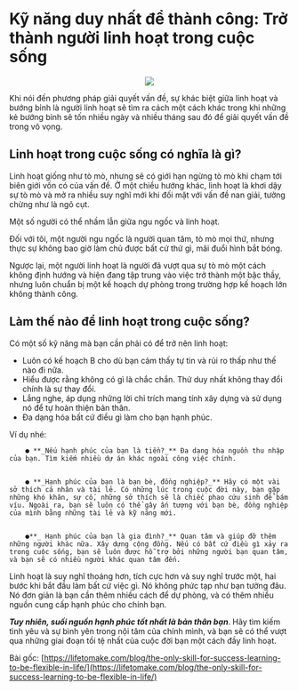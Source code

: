 
# Kỹ năng duy nhất để thành công: Trở thành người linh hoạt trong cuộc sống

<p align="center">
  <img src="https://simplesoft-duongdt3.github.io/Soft-skills-The-software-developer-s-life-manual/images/how-to-be-flexible-in-life.png">
</p>

Khi nói đến phương pháp giải quyết vấn đề, sự khác biệt giữa linh hoạt và bướng bỉnh là người linh hoạt sẽ tìm ra cách một cách khác trong khi những kẻ bướng bỉnh sẽ tốn nhiều ngày và nhiều tháng sau đó để giải quyết vấn đề trong vô vọng.


## Linh hoạt trong cuộc sống có nghĩa là gì?

Linh hoạt giống như tò mò, nhưng sẽ có giới hạn ngừng tò mò khi chạm tới biên giới vốn có của vấn đề. Ở một chiều hướng khác, linh hoạt là khơi dậy sự tò mò và mở ra nhiều suy nghĩ mới khi đối mặt với vấn đề nan giải, tưởng chừng như là ngõ cụt.

Một số người có thể nhầm lẫn giữa ngu ngốc và linh hoạt.

Đối với tôi, một người ngu ngốc là người quan tâm, tò mò mọi thứ, nhưng thực sự không bao giờ làm chủ được bất cứ thứ gì, mãi đuổi hình bắt bóng.

Ngược lại, một người linh hoạt là người đã vượt qua sự tò mò một cách không định hướng và hiện đang tập trung vào việc trở thành một bậc thầy, nhưng luôn chuẩn bị một kế hoạch dự phòng trong trường hợp kế hoạch lớn không thành công.


## Làm thế nào để linh hoạt trong cuộc sống?

Có một số kỹ năng mà bạn cần phải có để trở nên linh hoạt:



*   Luôn có kế hoạch B cho dù bạn cảm thấy tự tin và rủi ro thấp như thế nào đi nữa.
*   Hiểu được rằng không có gì là chắc chắn. Thứ duy nhất không thay đổi chính là sự thay đổi.
*   Lắng nghe, áp dụng những lời chỉ trích mang tính xây dựng và sử dụng nó để tự hoàn thiện bản thân.
*   Đa dạng hóa bất cứ điều gì làm cho bạn hạnh phúc.

Ví dụ nhé:


        ● **_Nếu hạnh phúc của bạn là tiền?_** Đa dạng hóa nguồn thu nhập của bạn. Tìm kiếm nhiều dự án khác ngoài công việc chính.


        ● **_Hạnh phúc của bạn là bạn bè, đồng nghiệp?_** Hãy có một vài sở thích cá nhân và tài lẻ. Có những lúc trong cuộc đời này, bạn gặp những khó khăn, sự cố, những sở thích sẽ là chiếc phao cứu sinh để bám víu. Ngoài ra, bạn sẽ luôn có thể gây ấn tượng với bạn bè, đồng nghiệp của mình bằng những tài lẻ và kỹ năng mới.


        ●**_ Hạnh phúc của bạn là gia đình?_** Quan tâm và giúp đỡ thêm những người khác nữa. Xây dựng cộng đồng. Nếu có bất cứ điều gì xảy ra trong cuộc sống, bạn sẽ luôn được hỗ trợ bởi những người bạn quan tâm, và bạn sẽ có nhiều người khác quan tâm đến.

Linh hoạt là suy nghĩ thoáng hơn, tích cực hơn và suy nghĩ trước một, hai bước khi bắt đầu làm bất cứ việc gì. Nó không phức tạp như bạn tưởng đâu. Nó đơn giản là bạn cần thêm nhiều cách để dự phòng, và có thêm nhiều nguồn cung cấp hạnh phúc cho chính bạn.

**_Tuy nhiên, suối nguồn hạnh phúc tốt nhất là bản thân bạn_**. Hãy tìm kiếm tình yêu và sự bình yên trong nội tâm của chính mình, và bạn sẽ có thể vượt qua những giai đoạn tồi tệ nhất của cuộc đời bạn một cách đầy linh hoạt.

Bài gốc: [https://lifetomake.com/blog/the-only-skill-for-success-learning-to-be-flexible-in-life/](https://lifetomake.com/blog/the-only-skill-for-success-learning-to-be-flexible-in-life/)
